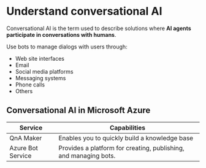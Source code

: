 # Understand conversational AI

Conversational AI is the term used to describe solutions where **AI agents participate in conversations with humans**.

Use bots to manage dialogs with users through:

* Web site interfaces
* Email
* Social media platforms
* Messaging systems
* Phone calls
* Others

## Conversational AI in Microsoft Azure

Service | Capabilities
------- | ------------
QnA Maker | Enables you to quickly build a knowledge base
Azure Bot Service | Provides a platform for creating, publishing, and managing bots.

